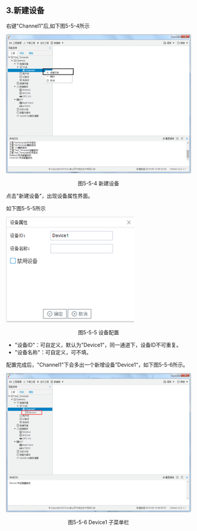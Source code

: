 ## 3.新建设备

右键"Channel1"后,如下图5-5-4所示   

![](../../../assets/新建设备.jpg)

<center>图5-5-4 新建设备</center>

点击"新建设备"，出现设备属性界面。

如下图5-5-5所示

![1557110284778](assets/设备配置.jpg)

<center>图5-5-5 设备配置</center>

- "设备ID"：可自定义，默认为"Device1"，同一通道下，设备ID不可重复。
- "设备名称"：可自定义，可不填。

配置完成后，"Channel1"下会多出一个新增设备”Device1“，如下图5-5-6所示。

![](../../../assets/Device子菜单栏.png)

<center>图5-5-6 Device1 子菜单栏</center>


